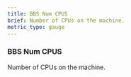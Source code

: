 ```yaml
---
title: BBS Num CPUS
brief: Number of CPUs on the machine.
metric_type: gauge
---
```


### BBS Num CPUS

Number of CPUs on the machine.
